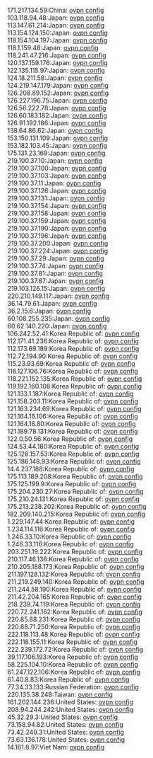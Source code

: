 171.217.134.59:China: [ovpn config](vpn/171_217_134_59.ovpn)  
103.118.94.48:Japan: [ovpn config](vpn/103_118_94_48.ovpn)  
113.147.61.214:Japan: [ovpn config](vpn/113_147_61_214.ovpn)  
113.154.124.150:Japan: [ovpn config](vpn/113_154_124_150.ovpn)  
118.154.104.197:Japan: [ovpn config](vpn/118_154_104_197.ovpn)  
118.1.159.48:Japan: [ovpn config](vpn/118_1_159_48.ovpn)  
118.241.47.216:Japan: [ovpn config](vpn/118_241_47_216.ovpn)  
120.137.159.176:Japan: [ovpn config](vpn/120_137_159_176.ovpn)  
122.135.115.97:Japan: [ovpn config](vpn/122_135_115_97.ovpn)  
124.18.211.58:Japan: [ovpn config](vpn/124_18_211_58.ovpn)  
124.219.147.179:Japan: [ovpn config](vpn/124_219_147_179.ovpn)  
126.208.89.152:Japan: [ovpn config](vpn/126_208_89_152.ovpn)  
126.227.196.75:Japan: [ovpn config](vpn/126_227_196_75.ovpn)  
126.56.222.78:Japan: [ovpn config](vpn/126_56_222_78.ovpn)  
126.60.183.182:Japan: [ovpn config](vpn/126_60_183_182.ovpn)  
126.91.192.186:Japan: [ovpn config](vpn/126_91_192_186.ovpn)  
138.64.86.62:Japan: [ovpn config](vpn/138_64_86_62.ovpn)  
153.150.131.109:Japan: [ovpn config](vpn/153_150_131_109.ovpn)  
153.182.103.45:Japan: [ovpn config](vpn/153_182_103_45.ovpn)  
175.131.23.169:Japan: [ovpn config](vpn/175_131_23_169.ovpn)  
219.100.37.10:Japan: [ovpn config](vpn/219_100_37_10.ovpn)  
219.100.37.100:Japan: [ovpn config](vpn/219_100_37_100.ovpn)  
219.100.37.103:Japan: [ovpn config](vpn/219_100_37_103.ovpn)  
219.100.37.11:Japan: [ovpn config](vpn/219_100_37_11.ovpn)  
219.100.37.126:Japan: [ovpn config](vpn/219_100_37_126.ovpn)  
219.100.37.131:Japan: [ovpn config](vpn/219_100_37_131.ovpn)  
219.100.37.154:Japan: [ovpn config](vpn/219_100_37_154.ovpn)  
219.100.37.158:Japan: [ovpn config](vpn/219_100_37_158.ovpn)  
219.100.37.159:Japan: [ovpn config](vpn/219_100_37_159.ovpn)  
219.100.37.190:Japan: [ovpn config](vpn/219_100_37_190.ovpn)  
219.100.37.196:Japan: [ovpn config](vpn/219_100_37_196.ovpn)  
219.100.37.200:Japan: [ovpn config](vpn/219_100_37_200.ovpn)  
219.100.37.224:Japan: [ovpn config](vpn/219_100_37_224.ovpn)  
219.100.37.29:Japan: [ovpn config](vpn/219_100_37_29.ovpn)  
219.100.37.74:Japan: [ovpn config](vpn/219_100_37_74.ovpn)  
219.100.37.81:Japan: [ovpn config](vpn/219_100_37_81.ovpn)  
219.100.37.87:Japan: [ovpn config](vpn/219_100_37_87.ovpn)  
219.103.126.15:Japan: [ovpn config](vpn/219_103_126_15.ovpn)  
220.210.149.117:Japan: [ovpn config](vpn/220_210_149_117.ovpn)  
36.14.79.61:Japan: [ovpn config](vpn/36_14_79_61.ovpn)  
36.2.15.6:Japan: [ovpn config](vpn/36_2_15_6.ovpn)  
60.108.255.235:Japan: [ovpn config](vpn/60_108_255_235.ovpn)  
60.62.140.220:Japan: [ovpn config](vpn/60_62_140_220.ovpn)  
106.242.52.41:Korea Republic of: [ovpn config](vpn/106_242_52_41.ovpn)  
112.171.41.236:Korea Republic of: [ovpn config](vpn/112_171_41_236.ovpn)  
112.173.69.189:Korea Republic of: [ovpn config](vpn/112_173_69_189.ovpn)  
112.72.194.90:Korea Republic of: [ovpn config](vpn/112_72_194_90.ovpn)  
115.23.93.69:Korea Republic of: [ovpn config](vpn/115_23_93_69.ovpn)  
116.127.106.76:Korea Republic of: [ovpn config](vpn/116_127_106_76.ovpn)  
118.221.152.135:Korea Republic of: [ovpn config](vpn/118_221_152_135.ovpn)  
119.192.160.108:Korea Republic of: [ovpn config](vpn/119_192_160_108.ovpn)  
121.133.1.187:Korea Republic of: [ovpn config](vpn/121_133_1_187.ovpn)  
121.158.203.11:Korea Republic of: [ovpn config](vpn/121_158_203_11.ovpn)  
121.163.234.69:Korea Republic of: [ovpn config](vpn/121_163_234_69.ovpn)  
121.164.16.106:Korea Republic of: [ovpn config](vpn/121_164_16_106.ovpn)  
121.164.16.80:Korea Republic of: [ovpn config](vpn/121_164_16_80.ovpn)  
121.189.78.131:Korea Republic of: [ovpn config](vpn/121_189_78_131.ovpn)  
122.0.50.56:Korea Republic of: [ovpn config](vpn/122_0_50_56.ovpn)  
124.53.44.180:Korea Republic of: [ovpn config](vpn/124_53_44_180.ovpn)  
125.128.157.53:Korea Republic of: [ovpn config](vpn/125_128_157_53.ovpn)  
125.186.148.93:Korea Republic of: [ovpn config](vpn/125_186_148_93.ovpn)  
14.4.237.188:Korea Republic of: [ovpn config](vpn/14_4_237_188.ovpn)  
175.113.189.208:Korea Republic of: [ovpn config](vpn/175_113_189_208.ovpn)  
175.125.199.9:Korea Republic of: [ovpn config](vpn/175_125_199_9.ovpn)  
175.204.230.27:Korea Republic of: [ovpn config](vpn/175_204_230_27.ovpn)  
175.210.24.131:Korea Republic of: [ovpn config](vpn/175_210_24_131.ovpn)  
175.213.238.202:Korea Republic of: [ovpn config](vpn/175_213_238_202.ovpn)  
182.209.140.215:Korea Republic of: [ovpn config](vpn/182_209_140_215.ovpn)  
1.229.147.44:Korea Republic of: [ovpn config](vpn/1_229_147_44.ovpn)  
1.234.114.116:Korea Republic of: [ovpn config](vpn/1_234_114_116.ovpn)  
1.246.33.10:Korea Republic of: [ovpn config](vpn/1_246_33_10.ovpn)  
1.246.33.116:Korea Republic of: [ovpn config](vpn/1_246_33_116.ovpn)  
203.251.19.222:Korea Republic of: [ovpn config](vpn/203_251_19_222.ovpn)  
210.117.46.136:Korea Republic of: [ovpn config](vpn/210_117_46_136.ovpn)  
210.205.188.173:Korea Republic of: [ovpn config](vpn/210_205_188_173.ovpn)  
211.197.128.132:Korea Republic of: [ovpn config](vpn/211_197_128_132.ovpn)  
211.219.249.140:Korea Republic of: [ovpn config](vpn/211_219_249_140.ovpn)  
211.244.58.190:Korea Republic of: [ovpn config](vpn/211_244_58_190.ovpn)  
211.42.204.165:Korea Republic of: [ovpn config](vpn/211_42_204_165.ovpn)  
218.239.74.119:Korea Republic of: [ovpn config](vpn/218_239_74_119.ovpn)  
220.72.241.162:Korea Republic of: [ovpn config](vpn/220_72_241_162.ovpn)  
220.85.88.231:Korea Republic of: [ovpn config](vpn/220_85_88_231.ovpn)  
220.88.71.250:Korea Republic of: [ovpn config](vpn/220_88_71_250.ovpn)  
222.118.113.48:Korea Republic of: [ovpn config](vpn/222_118_113_48.ovpn)  
222.118.155.11:Korea Republic of: [ovpn config](vpn/222_118_155_11.ovpn)  
222.239.172.72:Korea Republic of: [ovpn config](vpn/222_239_172_72.ovpn)  
39.117.106.193:Korea Republic of: [ovpn config](vpn/39_117_106_193.ovpn)  
58.225.104.10:Korea Republic of: [ovpn config](vpn/58_225_104_10.ovpn)  
61.247.122.106:Korea Republic of: [ovpn config](vpn/61_247_122_106.ovpn)  
61.40.8.83:Korea Republic of: [ovpn config](vpn/61_40_8_83.ovpn)  
77.34.33.133:Russian Federation: [ovpn config](vpn/77_34_33_133.ovpn)  
220.135.38.248:Taiwan: [ovpn config](vpn/220_135_38_248.ovpn)  
161.202.144.236:United States: [ovpn config](vpn/161_202_144_236.ovpn)  
208.94.244.242:United States: [ovpn config](vpn/208_94_244_242.ovpn)  
45.32.29.3:United States: [ovpn config](vpn/45_32_29_3.ovpn)  
73.158.94.82:United States: [ovpn config](vpn/73_158_94_82.ovpn)  
73.42.249.31:United States: [ovpn config](vpn/73_42_249_31.ovpn)  
73.63.136.178:United States: [ovpn config](vpn/73_63_136_178.ovpn)  
14.161.8.97:Viet Nam: [ovpn config](vpn/14_161_8_97.ovpn)  

